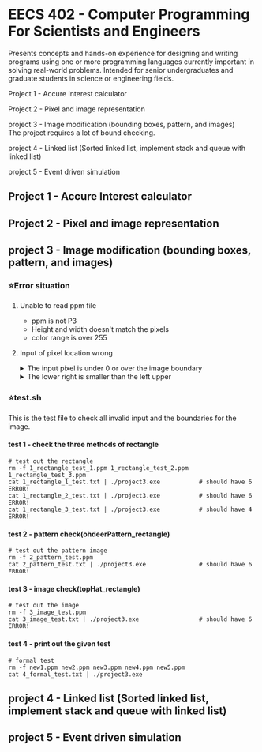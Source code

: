# EECS 402 - Computer Programming For Scientists and Engineers

Presents concepts and hands-on experience for designing and writing programs using one or more programming languages currently important in solving real-world problems. Intended for senior undergraduates and graduate students in science or engineering fields.

Project 1 - Accure Interest calculator

Project 2 - Pixel and image representation

project 3 - Image modification (bounding boxes, pattern, and images) \
The project requires a lot of bound checking. 

project 4 - Linked list (Sorted linked list, implement stack and queue with linked list)

project 5 - Event driven simulation

## Project 1 - Accure Interest calculator
## Project 2 - Pixel and image representation
## project 3 - Image modification (bounding boxes, pattern, and images)

### :star:Error situation
1. Unable to read ppm file
    - ppm is not P3
    - Height and width doesn't match the pixels
    - color range is over 255
    
2. Input of pixel location wrong
    <details>
    <summary>The input pixel is under 0 or over the image boundary</summary>
    In this case, (449, 599) is valid and (450, 600) is invalid
    </details>
    
    <details>
    <summary>The lower right is smaller than the left upper</summary>
    upper left(10, 10) and lower right(8, 8) -> cause ERROR!
    </details>
       


### :star:test.sh
This is the test file to check all invalid input and the boundaries for the image. 

#### test 1 - check the three methods of rectangle
    # test out the rectangle
    rm -f 1_rectangle_test_1.ppm 1_rectangle_test_2.ppm 1_rectangle_test_3.ppm
    cat 1_rectangle_1_test.txt | ./project3.exe           # should have 6 ERROR!
    cat 1_rectangle_2_test.txt | ./project3.exe           # should have 6 ERROR!
    cat 1_rectangle_3_test.txt | ./project3.exe           # should have 4 ERROR!
#### test 2 - pattern check(ohdeerPattern_rectangle)
    # test out the pattern image
    rm -f 2_pattern_test.ppm
    cat 2_pattern_test.txt | ./project3.exe               # should have 6 ERROR!
#### test 3 - image check(topHat_rectangle)
    # test out the image
    rm -f 3_image_test.ppm
    cat 3_image_test.txt | ./project3.exe                 # should have 6 ERROR!
#### test 4 - print out the given test
    # formal test
    rm -f new1.ppm new2.ppm new3.ppm new4.ppm new5.ppm
    cat 4_formal_test.txt | ./project3.exe

  
## project 4 - Linked list (Sorted linked list, implement stack and queue with linked list)
## project 5 - Event driven simulation

